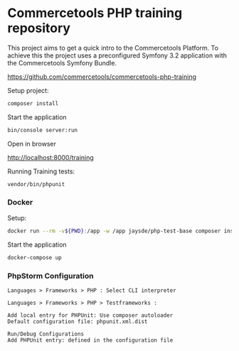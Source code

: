 Commercetools PHP training repository
=========

This project aims to get a quick intro to the Commercetools Platform.
To achieve this the project uses a preconfigured Symfony 3.2 application with the Commercetools Symfony Bundle.

https://github.com/commercetools/commercetools-php-training

Setup project:

```bash
composer install
```
Start the application
```bash
bin/console server:run
```

Open in browser

[http://localhost:8000/training](http://localhost:8000/training)

Running Training tests:

```bash
vendor/bin/phpunit
```

### Docker

Setup:
```bash
docker run --rm -v${PWD}:/app -w /app jaysde/php-test-base composer install
```

Start the application
```bash
docker-compose up
```

### PhpStorm Configuration

```
Languages > Frameworks > PHP : Select CLI interpreter
```

```
Languages > Frameworks > PHP > Testframeworks :

Add local entry for PHPUnit: Use composer autoloader
Default configuration file: phpunit.xml.dist

```

```
Run/Debug Configurations
Add PHPUnit entry: defined in the configuration file
```
